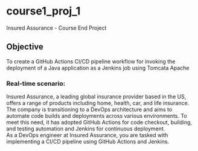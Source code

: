 # course1_proj_1
Insured Assurance - Course End Project

## Objective
To create a GitHub Actions CI/CD pipeline workflow for invoking the deployment of a Java application as a Jenkins job using Tomcata Apache

### Real-time scenario:
Insured Assurance, a leading global insurance provider based in the US, offers a range of products including home, health, car, and life insurance.  
The company is transitioning to a DevOps architecture and aims to automate code builds and deployments across various environments. To meet this need, it has adopted GitHub Actions for code checkout, building, and testing automation and Jenkins for continuous deployment.  
As a DevOps engineer at Insured Assurance, you are tasked with implementing a CI/CD pipeline using GitHub Actions and Jenkins.  
